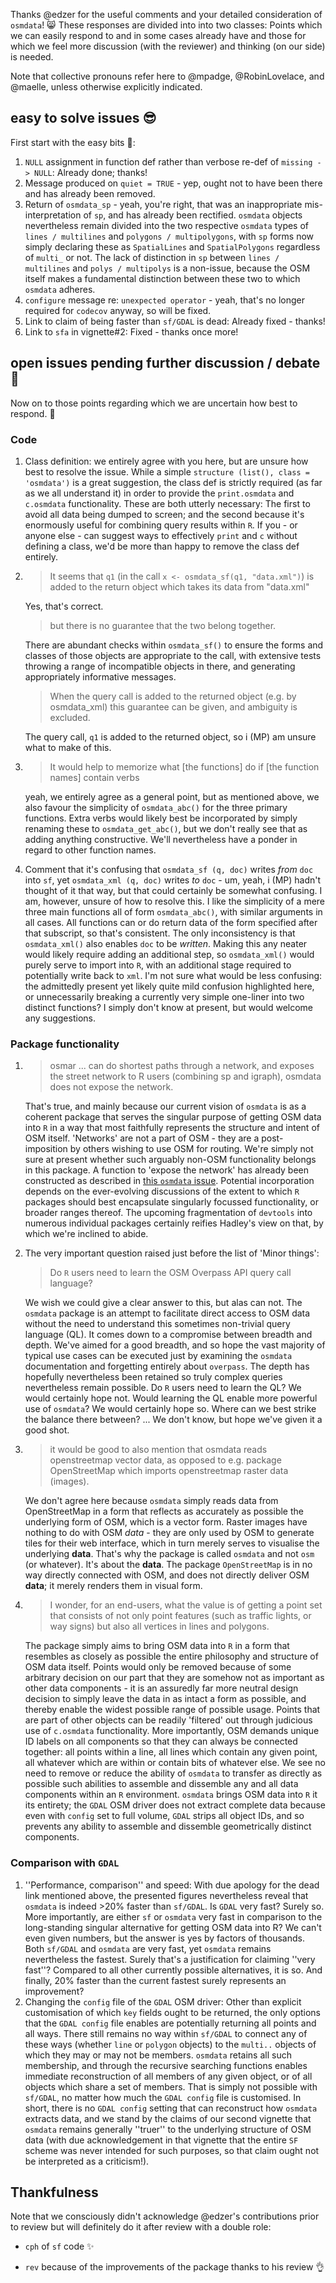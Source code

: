 Thanks @edzer for the useful comments and your detailed consideration of
`osmdata`! :smile_cat: These responses are divided into into two classes: Points which we
can easily respond to and in some cases already have and those for which we feel more discussion (with the reviewer) and thinking (on our side) is needed.

Note that collective pronouns refer here to @mpadge, @RobinLovelace, and
@maelle, unless otherwise explicitly indicated.

## easy to solve issues :sunglasses:

First start with the easy bits :cake::

1. `NULL` assignment in function def rather than verbose re-def of `missing ->
   NULL`: Already done; thanks!
3. Message produced on `quiet = TRUE` - yep, ought not to have been there and
   has already been removed.
4. Return of `osmdata_sp` - yeah, you're right, that was an inappropriate
   mis-interpretation of `sp`, and has already been rectified.  `osmdata`
   objects nevertheless remain divided into the two respective `osmdata` types
   of `lines / multilines` and `polygons / multipolygons`, with `sp` forms now
   simply declaring these as `SpatialLines` and `SpatialPolygons` regardless of
   `multi_` or not. The lack of distinction in `sp` between `lines / multilines`
   and `polys / multipolys` is a non-issue, because the OSM itself makes a
   fundamental distinction between these two to which `osmdata` adheres.
5. `configure` message re: `unexpected operator` - yeah, that's no longer
   required for `codecov` anyway, so will be fixed.
6. Link to claim of being faster than `sf/GDAL` is dead: Already fixed - thanks!
7. Link to `sfa` in vignette#2: Fixed - thanks once more!

## open issues pending further discussion / debate :construction_worker:

Now on to those points regarding which we are uncertain how best to respond. :chestnut:

### Code 
1. Class definition: we entirely agree with you here, but are unsure how best to
   resolve the issue. While a simple `structure (list(), class = 'osmdata')` is
   a great suggestion, the class def is strictly required (as far as we all
   understand it) in order to provide the `print.osmdata` and `c.osmdata`
   functionality. These are both utterly necessary: The first to avoid all data
   being dumped to screen; and the second because it's enormously useful for
   combining query results within `R`. If you - or anyone else - can suggest
   ways to effectively `print` and `c` without defining a class, we'd be more
   than happy to remove the class def entirely.
   
2. 
   > It seems that `q1` (in the call `x <- osmdata_sf(q1, "data.xml")`) is added
      to the return object which takes its data from "data.xml" 

   Yes, that's correct.
   > but there is no guarantee that the two belong together.

   There are abundant checks within `osmdata_sf()` to ensure the forms and
   classes of those objects are appropriate to the call, with extensive tests
   throwing a range of incompatible objects in there, and generating
   appropriately informative messages. 
   > When the query call is added to the returned object
   (e.g. by osmdata_xml) this guarantee can be given, and ambiguity is excluded.
   
   The query call, `q1` is added to the returned object, so i (MP) am unsure
   what to make of this.
3. 
   > It would help to memorize what [the functions] do if [the function names]
   contain verbs
   
   yeah, we entirely agree as a general point, but as mentioned above, we also
   favour the simplicity of `osmdata_abc()` for the three primary functions.
   Extra verbs would likely best be incorporated by simply renaming these to
   `osmdata_get_abc()`, but we don't really see that as adding anything
   constructive. We'll nevertheless have a ponder in regard to other function
   names.
   
4. Comment that it's confusing that `osmdata_sf (q, doc)` writes *from* `doc` into
   `sf`, yet `osmdata_xml (q, doc)` writes *to* `doc` - um, yeah, i (MP) hadn't
   thought of it that way, but that could certainly be somewhat confusing. I am,
   however, unsure of how to resolve this. I like the simplicity of a mere three
   main functions all of form `osmdata_abc()`, with similar arguments in all
   cases. All functions can or do return data of the form specified after that
   subscript, so that's consistent. The only inconsistency is that
   `osmdata_xml()` also enables `doc` to be *written*. Making this any neater
   would likely require adding an additional step, so `osmdata_xml()` would
   purely serve to import into `R`, with an additional stage required to
   potentially write back to `xml`. I'm not sure what would be less confusing:
   the admittedly present yet likely quite mild confusion highlighted here, or
   unnecessarily breaking a currently very simple one-liner into two distinct
   functions? I simply don't know at present, but would welcome any suggestions.


### Package functionality


1.
   > osmar ... can do shortest paths through a network, and
   exposes the street network to R users (combining sp and igraph), osmdata does
   not expose the network.

   That's true, and mainly because our current vision of `osmdata` is as a
   coherent package that serves the singular purpose of getting OSM data into
   `R` in a way that most faithfully represents the structure and intent of OSM
   itself. 'Networks' are not a part of OSM - they are a post-imposition by
   others wishing to use OSM for routing. We're simply not sure at present
   whether such arguably non-OSM functionality belongs in this package. A
   function to 'expose the network' has already been constructed as described in
   [this `osmdata` issue](https://github.com/osmdatar/osmdata/issues/39).
   Potential incorporation depends on the ever-evolving discussions of the
   extent to which `R` packages should best encapsulate singularly focussed
   functionality, or broader ranges thereof. The upcoming fragmentation of
   `devtools` into numerous individual packages certainly reifies Hadley's
   view on that, by which we're inclined to abide.
   
2. The very important question raised just before the list of 'Minor things':
   > Do `R` users need to learn the OSM Overpass API query call language?
   
   We wish we could give a clear answer to this, but alas can not. The `osmdata`
   package is an attempt to facilitate direct access to OSM data without the
   need to understand this sometimes non-trivial query language (QL). It comes
   down to a compromise between breadth and depth. We've aimed for a good
   breadth, and so hope the vast majority of typical use cases can be executed
   just by examining the `osmdata` documentation and forgetting entirely about
   `overpass`. The depth has hopefully nevertheless been retained so truly
   complex queries nevertheless remain possible. Do `R` users need to learn the
   QL? We would certainly hope not. Would learning the QL enable more powerful
   use of `osmdata`? We would certainly hope so. Where can we best strike the
   balance there between? ... We don't know, but hope we've given it a good shot.
  
3. 
   > it would be good to also mention that osmdata reads openstreetmap vector
    data, as opposed to e.g. package OpenStreetMap which imports openstreetmap
    raster data (images).

   We don't agree here because `osmdata` simply reads data from OpenStreetMap in
   a form that reflects as accurately as possible the underlying form of OSM,
   which is a vector form. Raster images have nothing to do with OSM *data* -
   they are only used by OSM to generate tiles for their web interface, which in
   turn merely serves to visualise the underlying **data**.  That's why the
   package is called `osmdata` and not `osm` (or whatever). It's about the
   **data**. The package `OpenStreetMap` is in no way directly connected with
   OSM, and does not directly deliver OSM **data**; it merely renders them in
   visual form.

4. 
   > I wonder, for an end-users, what the value is of getting a point set that
   consists of not only point features (such as traffic lights, or way signs)
   but also all vertices in lines and polygons. 

   The package simply aims to bring OSM data into `R` in a form that resembles as
closely as possible the entire philosophy and structure of OSM data itself.
Points would only be removed because of some arbitrary decision on our part that
they are somehow not as important as other data components - it is an assuredly
far more neutral design decision to simply leave the data in as intact a form as
possible, and thereby enable the widest possible range of possible usage. Points
that are part of other objects can be readily 'filtered' out through judicious
use of `c.osmdata` functionality. More importantly, OSM demands unique ID labels
on all components so that they can always be connected together: all points
within a line, all lines which contain any given point, all whatever which are
within or contain bits of whatever else. We see no need to remove or reduce the
ability of `osmdata` to transfer as directly as possible such abilities to
assemble and dissemble any and all data components within an `R` environment.
`osmdata` brings OSM data into `R` it its entirety; the `GDAL` OSM driver does
not extract complete data because even with `config` set to full volume, `GDAL`
strips all object IDs, and so prevents any ability to assemble and dissemble
geometrically distinct components.

### Comparison with `GDAL`

1. ''Performance, comparison'' and speed: With due apology for the dead link
mentioned above, the presented figures nevertheless reveal that `osmdata` is
indeed >20% faster than `sf/GDAL`. Is `GDAL` very fast? Surely so. More
importantly, are either `sf` or `osmdata` very fast in comparison to the
long-standing singular alternative for getting OSM data into R? We can't even
given numbers, but the answer is yes by factors of thousands. Both `sf/GDAL` and
`osmdata` are very fast, yet `osmdata` remains nevertheless the fastest. Surely
that's a justification for claiming ''very fast''? Compared to all other
currently possible alternatives, it is so. And finally, 20% faster than the
current fastest surely represents an improvement?
8. Changing the `config` file of the `GDAL` OSM driver:
Other than explicit customisation of which `key` fields ought to be returned,
the only options that the `GDAL config` file enables are potentially
returning all points and all ways. There still remains no way within
`sf/GDAL` to connect any of these ways (whether `line` or `polygon` objects)
to the `multi..` objects of which they may or may not be members. `osmdata`
retains all such membership, and through the recursive searching functions
enables immediate reconstruction of all members of any given object, or of
all objects which share a set of members. That is simply not possible with
`sf/GDAL`, no matter how much the `GDAL config` file is customised. In short,
there is no `GDAL config` setting that can reconstruct how `osmdata` extracts
data, and we stand by the claims of our second vignette that `osmdata` remains
generally ''truer'' to the underlying structure of OSM data (with due
acknowledgement in that vignette that the entire `SF` scheme was never intended
for such purposes, so that claim ought not be interpreted as a criticism!).

## Thankfulness

Note that we consciously didn't acknowledge @edzer's contributions prior to review but will definitely do it after review with a double role:

* `cph` of `sf` code :sparkles:

* `rev` because of the improvements of the package thanks to his review :ok_hand:
